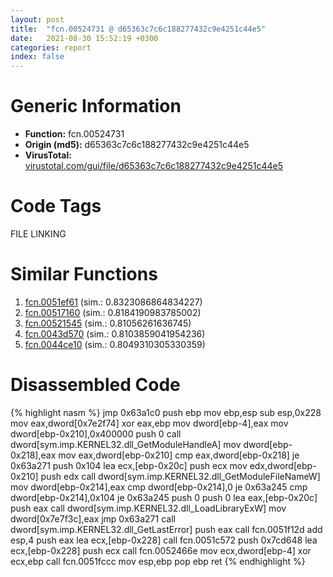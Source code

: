```yaml
---
layout: post
title:  "fcn.00524731 @ d65363c7c6c188277432c9e4251c44e5"
date:   2021-08-30 15:52:19 +0300
categories: report
index: false
---
```


# Generic Information
- **Function:** fcn.00524731
- **Origin (md5):** d65363c7c6c188277432c9e4251c44e5
- **VirusTotal:** [virustotal.com/gui/file/d65363c7c6c188277432c9e4251c44e5][virustotal_ref]

# Code Tags
<span class="tag" id="FILE">FILE</span>
<span class="tag" id="LINKING">LINKING</span>


# Similar Functions

1. [fcn.0051ef61][similar_1_ref] (sim.: 0.8323086864834227)
2. [fcn.00517160][similar_2_ref] (sim.: 0.8184190983785002)
3. [fcn.00521545][similar_3_ref] (sim.: 0.81056261636745)
4. [fcn.0043d570][similar_4_ref] (sim.: 0.8103859041954236)
5. [fcn.0044ce10][similar_5_ref] (sim.: 0.8049310305330359)


# Disassembled Code

{% highlight nasm %}
jmp 0x63a1c0
push ebp
mov ebp,esp
sub esp,0x228
mov eax,dword[0x7e2f74]
xor eax,ebp
mov dword[ebp-4],eax
mov dword[ebp-0x210],0x400000
push 0
call dword[sym.imp.KERNEL32.dll_GetModuleHandleA]
mov dword[ebp-0x218],eax
mov eax,dword[ebp-0x210]
cmp eax,dword[ebp-0x218]
je 0x63a271
push 0x104
lea ecx,[ebp-0x20c]
push ecx
mov edx,dword[ebp-0x210]
push edx
call dword[sym.imp.KERNEL32.dll_GetModuleFileNameW]
mov dword[ebp-0x214],eax
cmp dword[ebp-0x214],0
je 0x63a245
cmp dword[ebp-0x214],0x104
je 0x63a245
push 0
push 0
lea eax,[ebp-0x20c]
push eax
call dword[sym.imp.KERNEL32.dll_LoadLibraryExW]
mov dword[0x7e7f3c],eax
jmp 0x63a271
call dword[sym.imp.KERNEL32.dll_GetLastError]
push eax
call fcn.0051f12d
add esp,4
push eax
lea ecx,[ebp-0x228]
call fcn.0051c572
push 0x7cd648
lea ecx,[ebp-0x228]
push ecx
call fcn.0052466e
mov ecx,dword[ebp-4]
xor ecx,ebp
call fcn.0051fccc
mov esp,ebp
pop ebp
ret 
{% endhighlight %}


[similar_1_ref]: /report/fcn.0051ef61@d65363c7c6c188277432c9e4251c44e5
[similar_2_ref]: /report/fcn.00517160@1160595edb203a63cb2ca3ce2ff04f47
[similar_3_ref]: /report/fcn.00521545@d65363c7c6c188277432c9e4251c44e5
[similar_4_ref]: /report/fcn.0043d570@1160595edb203a63cb2ca3ce2ff04f47
[similar_5_ref]: /report/fcn.0044ce10@279a61b1e76da49531f1f16fd1102a2d
[virustotal_ref]: https://www.virustotal.com/gui/file/d65363c7c6c188277432c9e4251c44e5